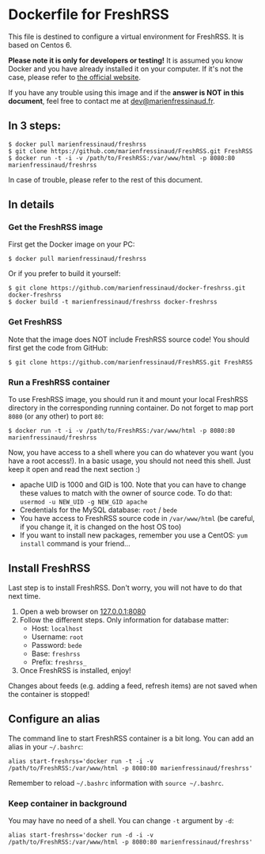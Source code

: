 # Dockerfile for FreshRSS

This file is destined to configure a virtual environment for FreshRSS. It is
based on Centos 6.

**Please note it is only for developers or testing!** It is assumed you know Docker and you have already installed it on your computer. If it's not the case, please refer to [the official website](http://www.docker.com/).

If you have any trouble using this image and if the **answer is NOT in this document**, feel free to contact me at
dev@marienfressinaud.fr.


## In 3 steps:

```
$ docker pull marienfressinaud/freshrss
$ git clone https://github.com/marienfressinaud/FreshRSS.git FreshRSS
$ docker run -t -i -v /path/to/FreshRSS:/var/www/html -p 8080:80 marienfressinaud/freshrss
```

In case of trouble, please refer to the rest of this document.


## In details
### Get the FreshRSS image

First get the Docker image on your PC:

```
$ docker pull marienfressinaud/freshrss
```

Or if you prefer to build it yourself:

```
$ git clone https://github.com/marienfressinaud/docker-freshrss.git docker-freshrss
$ docker build -t marienfressinaud/freshrss docker-freshrss
```

### Get FreshRSS

Note that the image does NOT include FreshRSS source code! You should first get the code
from GitHub:

```
$ git clone https://github.com/marienfressinaud/FreshRSS.git FreshRSS
```

### Run a FreshRSS container

To use FreshRSS image, you should run it and mount your local FreshRSS
directory in the corresponding running container. Do not forget to map port
```8080``` (or any other) to port ```80```:

```
$ docker run -t -i -v /path/to/FreshRSS:/var/www/html -p 8080:80 marienfressinaud/freshrss
```

Now, you have access to a shell where you can do whatever you want (you have a
root access!). In a basic usage, you should not need this shell. Just
keep it open and read the next section :)

- apache UID is 1000 and GID is 100. Note that you can have to change these
  values to match with the owner of source code. To do that: ```usermod -u NEW_UID
  -g NEW_GID apache```
- Credentials for the MySQL database: ```root``` / ```bede```
- You have access to FreshRSS source code in ```/var/www/html``` (be careful, if you
  change it, it is changed on the host OS too)
- If you want to install new packages, remember you use a CentOS: ```yum
  install``` command is your friend…


## Install FreshRSS
Last step is to install FreshRSS. Don't worry, you will not have to do that
next time.

1. Open a web browser on [127.0.0.1:8080](http://127.0.0.1:8080)
2. Follow the different steps. Only information for database matter:
	- Host: ```localhost```
	- Username: ```root```
	- Password: ```bede```
	- Base: ```freshrss```
	- Prefix: ```freshrss_```
3. Once FreshRSS is installed, enjoy!

Changes about feeds (e.g. adding a feed, refresh items) are not saved when
the container is stopped!


## Configure an alias

The command line to start FreshRSS container is a bit long. You can add an alias in
your ```~/.bashrc```:

```
alias start-freshrss='docker run -t -i -v /path/to/FreshRSS:/var/www/html -p 8080:80 marienfressinaud/freshrss'
```

Remember to reload ```~/.bashrc``` information with ```source ~/.bashrc```.


### Keep container in background
You may have no need of a shell. You can change ```-t``` argument by ```-d```:

```
alias start-freshrss='docker run -d -i -v /path/to/FreshRSS:/var/www/html -p 8080:80 marienfressinaud/freshrss'
```

